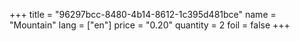 +++
title = "96297bcc-8480-4b14-8612-1c395d481bce"
name = "Mountain"
lang = ["en"]
price = "0.20"
quantity = 2
foil = false
+++
